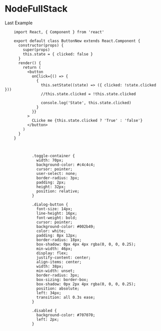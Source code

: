 # NodeFullStack

Last Example

        import React, { Component } from 'react'

        export default class ButtonNew extends React.Component {
          constructor(props) {
            super(props)
            this.state = { clicked: false }
          }
          render() {
            return (
              <button
                onClick={() => {
                  {
                    this.setState((state) => ({ clicked: !state.clicked }))
                    //this.state.clicked = !this.state.clicked

                    console.log('State', this.state.clicked)
                  }
                }}
              >
                CLicke me {this.state.clicked ? 'True' : 'false'}
              </button>
            )
          }
        }



                .toggle-container {
                  width: 70px;
                  background-color: #c4c4c4;
                  cursor: pointer;
                  user-select: none;
                  border-radius: 3px;
                  padding: 2px;
                  height: 32px;
                  position: relative;
                }

                .dialog-button {
                  font-size: 14px;
                  line-height: 16px;
                  font-weight: bold;
                  cursor: pointer;
                  background-color: #002b49;
                  color: white;
                  padding: 8px 12px;
                  border-radius: 18px;
                  box-shadow: 0px 4px 4px rgba(0, 0, 0, 0.25);
                  min-width: 46px;
                  display: flex;
                  justify-content: center;
                  align-items: center;
                  width: 38px;
                  min-width: unset;
                  border-radius: 3px;
                  box-sizing: border-box;
                  box-shadow: 0px 2px 4px rgba(0, 0, 0, 0.25);
                  position: absolute;
                  left: 34px;
                  transition: all 0.3s ease;
                }

                .disabled {
                  background-color: #707070;
                  left: 2px;
                }
